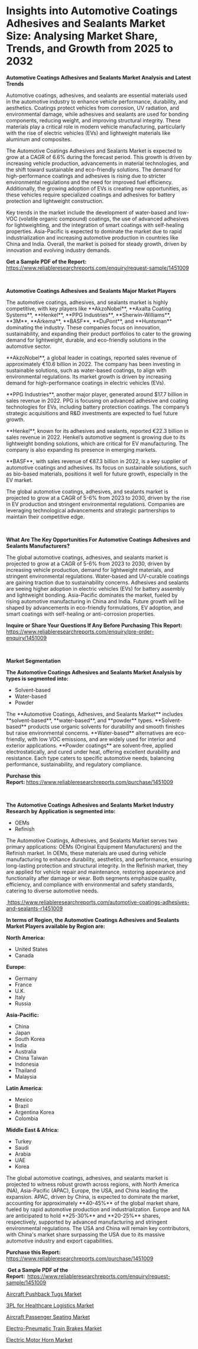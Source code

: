 <p><h1>Insights into Automotive Coatings Adhesives and Sealants Market Size: Analysing Market Share, Trends, and Growth from 2025 to 2032</h1></p><p><strong>Automotive Coatings Adhesives and Sealants Market Analysis and Latest Trends</strong></p>
<p><p>Automotive coatings, adhesives, and sealants are essential materials used in the automotive industry to enhance vehicle performance, durability, and aesthetics. Coatings protect vehicles from corrosion, UV radiation, and environmental damage, while adhesives and sealants are used for bonding components, reducing weight, and improving structural integrity. These materials play a critical role in modern vehicle manufacturing, particularly with the rise of electric vehicles (EVs) and lightweight materials like aluminum and composites.</p><p>The Automotive Coatings Adhesives and Sealants Market is expected to grow at a CAGR of 6.6% during the forecast period. This growth is driven by increasing vehicle production, advancements in material technologies, and the shift toward sustainable and eco-friendly solutions. The demand for high-performance coatings and adhesives is rising due to stricter environmental regulations and the need for improved fuel efficiency. Additionally, the growing adoption of EVs is creating new opportunities, as these vehicles require specialized coatings and adhesives for battery protection and lightweight construction.</p><p>Key trends in the market include the development of water-based and low-VOC (volatile organic compound) coatings, the use of advanced adhesives for lightweighting, and the integration of smart coatings with self-healing properties. Asia-Pacific is expected to dominate the market due to rapid industrialization and increasing automotive production in countries like China and India. Overall, the market is poised for steady growth, driven by innovation and evolving industry demands.</p></p>
<p><strong>Get a Sample PDF of the Report:&nbsp;</strong> <a href="https://www.reliableresearchreports.com/enquiry/request-sample/1451009?utm_campaign=33&utm_medium=2&utm_source=Github&utm_content=ia&utm_term=23012025&utm_id=automotive-coatings-adhesives-and-sealants">https://www.reliableresearchreports.com/enquiry/request-sample/1451009</a></p>
<p>&nbsp;</p>
<p><strong>Automotive Coatings Adhesives and Sealants Major Market Players</strong></p>
<p><p>The automotive coatings, adhesives, and sealants market is highly competitive, with key players like **AkzoNobel**, **Axalta Coating Systems**, **Henkel**, **PPG Industries**, **Sherwin-Williams**, **3M**, **Arkema**, **BASF**, **DuPont**, and **Huntsman** dominating the industry. These companies focus on innovation, sustainability, and expanding their product portfolios to cater to the growing demand for lightweight, durable, and eco-friendly solutions in the automotive sector.</p><p>**AkzoNobel**, a global leader in coatings, reported sales revenue of approximately €10.6 billion in 2022. The company has been investing in sustainable solutions, such as water-based coatings, to align with environmental regulations. Its market growth is driven by increasing demand for high-performance coatings in electric vehicles (EVs).</p><p>**PPG Industries**, another major player, generated around $17.7 billion in sales revenue in 2022. PPG is focusing on advanced adhesive and coating technologies for EVs, including battery protection coatings. The company’s strategic acquisitions and R&D investments are expected to fuel future growth.</p><p>**Henkel**, known for its adhesives and sealants, reported €22.3 billion in sales revenue in 2022. Henkel’s automotive segment is growing due to its lightweight bonding solutions, which are critical for EV manufacturing. The company is also expanding its presence in emerging markets.</p><p>**BASF**, with sales revenue of €87.3 billion in 2022, is a key supplier of automotive coatings and adhesives. Its focus on sustainable solutions, such as bio-based materials, positions it well for future growth, especially in the EV market.</p><p>The global automotive coatings, adhesives, and sealants market is projected to grow at a CAGR of 5-6% from 2023 to 2030, driven by the rise in EV production and stringent environmental regulations. Companies are leveraging technological advancements and strategic partnerships to maintain their competitive edge.</p></p>
<p>&nbsp;</p>
<p><strong>What Are The Key Opportunities For Automotive Coatings Adhesives and Sealants Manufacturers?</strong></p>
<p><p>The global automotive coatings, adhesives, and sealants market is projected to grow at a CAGR of 5-6% from 2023 to 2030, driven by increasing vehicle production, demand for lightweight materials, and stringent environmental regulations. Water-based and UV-curable coatings are gaining traction due to sustainability concerns. Adhesives and sealants are seeing higher adoption in electric vehicles (EVs) for battery assembly and lightweight bonding. Asia-Pacific dominates the market, fueled by rising automotive manufacturing in China and India. Future growth will be shaped by advancements in eco-friendly formulations, EV adoption, and smart coatings with self-healing or anti-corrosion properties.</p></p>
<p><strong>Inquire or Share Your Questions If Any Before Purchasing This Report:</strong> <a href="https://www.reliableresearchreports.com/enquiry/pre-order-enquiry/1451009?utm_campaign=33&utm_medium=2&utm_source=Github&utm_content=ia&utm_term=23012025&utm_id=automotive-coatings-adhesives-and-sealants">https://www.reliableresearchreports.com/enquiry/pre-order-enquiry/1451009</a></p>
<p>&nbsp;</p>
<p><strong>Market Segmentation</strong></p>
<p><strong>The Automotive Coatings Adhesives and Sealants Market Analysis by types is segmented into:</strong></p>
<p><ul><li>Solvent-based</li><li>Water-based</li><li>Powder</li></ul></p>
<p><p>The **Automotive Coatings, Adhesives, and Sealants Market** includes **solvent-based**, **water-based**, and **powder** types. **Solvent-based** products use organic solvents for durability and smooth finishes but raise environmental concerns. **Water-based** alternatives are eco-friendly, with low VOC emissions, and are widely used for interior and exterior applications. **Powder coatings** are solvent-free, applied electrostatically, and cured under heat, offering excellent durability and resistance. Each type caters to specific automotive needs, balancing performance, sustainability, and regulatory compliance.</p></p>
<p><strong>Purchase this Report:&nbsp;</strong><a href="https://www.reliableresearchreports.com/purchase/1451009?utm_campaign=33&utm_medium=2&utm_source=Github&utm_content=ia&utm_term=23012025&utm_id=automotive-coatings-adhesives-and-sealants">https://www.reliableresearchreports.com/purchase/1451009</a></p>
<p>&nbsp;</p>
<p><strong>The Automotive Coatings Adhesives and Sealants Market Industry Research by Application is segmented into:</strong></p>
<p><ul><li>OEMs</li><li>Refinish</li></ul></p>
<p><p>The Automotive Coatings, Adhesives, and Sealants Market serves two primary applications: OEMs (Original Equipment Manufacturers) and the Refinish market. In OEMs, these materials are used during vehicle manufacturing to enhance durability, aesthetics, and performance, ensuring long-lasting protection and structural integrity. In the Refinish market, they are applied for vehicle repair and maintenance, restoring appearance and functionality after damage or wear. Both segments emphasize quality, efficiency, and compliance with environmental and safety standards, catering to diverse automotive needs.</p></p>
<p><a href="https://www.reliableresearchreports.com/automotive-coatings-adhesives-and-sealants-r1451009?utm_campaign=33&utm_medium=2&utm_source=Github&utm_content=ia&utm_term=23012025&utm_id=automotive-coatings-adhesives-and-sealants">&nbsp;https://www.reliableresearchreports.com/automotive-coatings-adhesives-and-sealants-r1451009</a></p>
<p><strong>In terms of Region, the Automotive Coatings Adhesives and Sealants Market Players available by Region are:</strong></p>
<p>
    <p> <strong> North America: </strong>
        <ul>
            <li>United States</li>
            <li>Canada</li>
        </ul>
        </p> 
    <p> <strong> Europe: </strong>
        <ul>
            <li>Germany</li>
            <li>France</li>
            <li>U.K.</li>
            <li>Italy</li>
            <li>Russia</li>
        </ul>
        </p> 
    <p> <strong> Asia-Pacific: </strong>
        <ul>
            <li>China</li>
            <li>Japan</li>
            <li>South Korea</li>
            <li>India</li>
            <li>Australia</li>
            <li>China Taiwan</li>
            <li>Indonesia</li>
            <li>Thailand</li>
            <li>Malaysia</li>
        </ul>
        </p> 
    <p> <strong> Latin America: </strong>
        <ul>
            <li>Mexico</li>
            <li>Brazil</li>
            <li>Argentina Korea</li>
            <li>Colombia</li>
        </ul>
        </p> 
    <p> <strong> Middle East & Africa: </strong>
        <ul>
            <li>Turkey</li>
            <li>Saudi</li>
            <li>Arabia</li>
            <li>UAE</li>
            <li>Korea</li>
        </ul>
    </p>
    </p>
<p><p>The global automotive coatings, adhesives, and sealants market is projected to witness robust growth across regions, with North America (NA), Asia-Pacific (APAC), Europe, the USA, and China leading the expansion. APAC, driven by China, is expected to dominate the market, accounting for approximately **40-45%** of the global market share, fueled by rapid automotive production and industrialization. Europe and NA are anticipated to hold **25-30%** and **20-25%** shares, respectively, supported by advanced manufacturing and stringent environmental regulations. The USA and China will remain key contributors, with China's market share surpassing the USA due to its massive automotive industry and export capabilities.</p></p>
<p><strong>Purchase this Report: </strong><a href="https://www.reliableresearchreports.com/purchase/1451009?utm_campaign=33&utm_medium=2&utm_source=Github&utm_content=ia&utm_term=23012025&utm_id=automotive-coatings-adhesives-and-sealants">https://www.reliableresearchreports.com/purchase/1451009</a></p>
<p>&nbsp;<strong>Get a Sample PDF of the Report:&nbsp;&nbsp;</strong><a href="https://www.reliableresearchreports.com/enquiry/request-sample/1451009?utm_campaign=33&utm_medium=2&utm_source=Github&utm_content=ia&utm_term=23012025&utm_id=automotive-coatings-adhesives-and-sealants">https://www.reliableresearchreports.com/enquiry/request-sample/1451009</a></p>
<p><strong></strong></p>
<p><p><a href="https://www.linkedin.com/pulse/aircraft-pushback-tugs-market-research-report-projected-growth-nceqf?utm_campaign=33&utm_medium=2&utm_source=Github&utm_content=ia&utm_term=23012025&utm_id=automotive-coatings-adhesives-and-sealants">Aircraft Pushback Tugs Market</a></p><p><a href="https://github.com/mookiesville/Market-Research-Report-List-1/blob/main/3pl-for-healthcare-logistics-market.md?utm_campaign=33&utm_medium=2&utm_source=Github&utm_content=ia&utm_term=23012025&utm_id=automotive-coatings-adhesives-and-sealants">3PL for Healthcare Logistics Market</a></p><p><a href="https://github.com/willjis/Market-Research-Report-List-1/blob/main/aircraft-passenger-seating-market.md?utm_campaign=33&utm_medium=2&utm_source=Github&utm_content=ia&utm_term=23012025&utm_id=automotive-coatings-adhesives-and-sealants">Aircraft Passenger Seating Market</a></p><p><a href="https://www.linkedin.com/pulse/global-electro-pneumatic-train-brakes-market-report-2025-2032-sxvre?utm_campaign=33&utm_medium=2&utm_source=Github&utm_content=ia&utm_term=23012025&utm_id=automotive-coatings-adhesives-and-sealants">Electro-Pneumatic Train Brakes Market</a></p><p><a href="https://www.linkedin.com/pulse/in-depth-electric-motor-horn-report-industry-analysis-forecasted-ngghf?utm_campaign=33&utm_medium=2&utm_source=Github&utm_content=ia&utm_term=23012025&utm_id=automotive-coatings-adhesives-and-sealants">Electric Motor Horn Market</a></p></p>